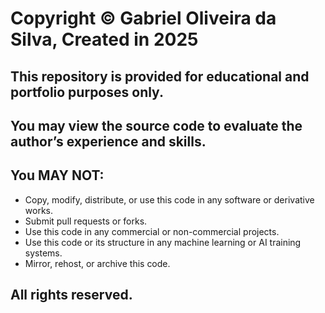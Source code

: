 # Copyright © Gabriel Oliveira da Silva, Created in 2025

## This repository is provided for educational and portfolio purposes only.

## You may view the source code to evaluate the author’s experience and skills.

## You MAY NOT:

- Copy, modify, distribute, or use this code in any software or derivative works.
- Submit pull requests or forks.
- Use this code in any commercial or non-commercial projects.
- Use this code or its structure in any machine learning or AI training systems.
- Mirror, rehost, or archive this code.

## All rights reserved.